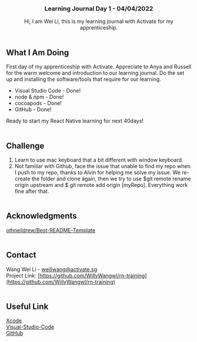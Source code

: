 
<br />
<div align="center">

  <h3 align="center">Learning Journal Day 1 - 04/04/2022</h3>

  <p align="center">
    Hi, I am Wei Li, this is my learning journal with Activate for my apprenticeship. 
    <br /><br />
  </p>
</div>


<!-- What I Am Doing -->
## What I Am Doing
First day of my apprenticeship with Activate. Appreciate to Anya and Russell for the warm welcome and introduction to our learning journal. Do the set up and installing the software/tools that require for our learning.
* Visual Studio Code - Done!<br />
* node & npm - Done!<br />
* cocoapods - Done!<br />
* GitHub - Done!<br />

Ready to start my React Native learning for next 40days!
<br /><br />


<!-- Challenge -->
## Challenge
1. Learn to use mac keyboard that a bit different with window keyboard. 
2. Not familiar with Github, face the issue that unable to find my repo when I push to my repo, thanks to Alvin for helping me solve my issue. We re-create the folder and clone again, then we try to use $git remote rename origin upstream and $ git remote add origin [myRepo]. Everything work fine after that.
<br /><br />


<!-- ACKNOWLEDGMENTS -->
## Acknowledgments
[othneildrew/Best-README-Template](https://github.com/othneildrew/Best-README-Template#about-the-project)
<br /><br />

<!-- CONTACT -->
## Contact

Wang Wei Li - weiliwang@activate.sg<br />
Project Link: [https://github.com/WillyWangwl/rn-training](https://github.com/WillyWangwl/rn-training)
<br /><br />

<!-- Useful Link -->
## Useful Link
[Xcode](https://developer.apple.com/xcode/)<br />
[Visual-Studio-Code](https://code.visualstudio.com/docs?dv=osx)<br />
[GitHub](https://stackoverflow.com/questions/18200248/)<br />
